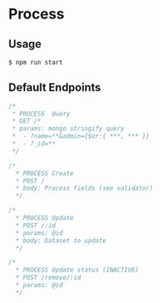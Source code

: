 # Process 

## Usage
```bash
$ npm run start
```

## Default Endpoints

```js
/*
 * PROCESS  Query
 * GET /*
 * params: mongo stringify query
 *  - ?name=**&admin={$or:{ ***, *** }}
 *  - ?_id=**
 */
```

```js
/*
  * PROCESS Create
  * POST /
  * body: Process fields (see validator)
  */
```

```js
/*
  * PROCESS Update
  * POST /:id
  * params: @id 
  * body: Dataset to update
  */
```

```js
/*
  * PROCESS Update status (INACTIVE)
  * POST /remove/:id
  * params: @id 
  */
 ```

